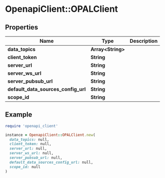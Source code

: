 # OpenapiClient::OPALClient

## Properties

| Name | Type | Description | Notes |
| ---- | ---- | ----------- | ----- |
| **data_topics** | **Array&lt;String&gt;** |  |  |
| **client_token** | **String** |  |  |
| **server_url** | **String** |  |  |
| **server_ws_url** | **String** |  |  |
| **server_pubsub_url** | **String** |  |  |
| **default_data_sources_config_url** | **String** |  |  |
| **scope_id** | **String** |  | [optional] |

## Example

```ruby
require 'openapi_client'

instance = OpenapiClient::OPALClient.new(
  data_topics: null,
  client_token: null,
  server_url: null,
  server_ws_url: null,
  server_pubsub_url: null,
  default_data_sources_config_url: null,
  scope_id: null
)
```

